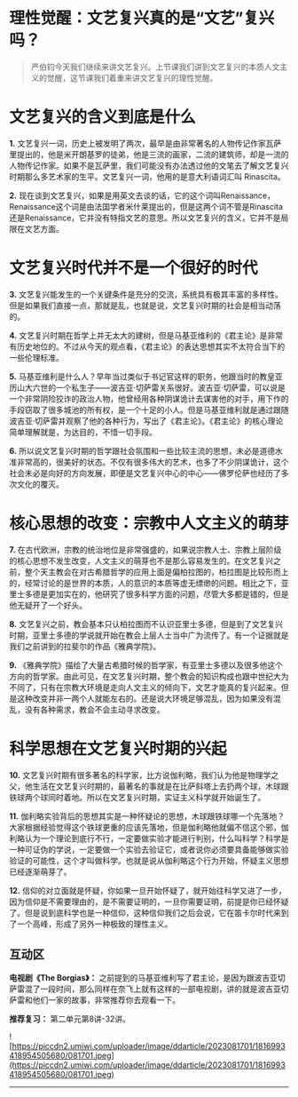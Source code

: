 # 理性觉醒：文艺复兴真的是“文艺”复兴吗？

> 严伯钧今天我们继续来讲文艺复兴。上节课我们讲到文艺复兴的本质人文主义的觉醒，这节课我们着重来讲文艺复兴的理性觉醒。

# 文艺复兴的含义到底是什么

 **1.** 文艺复兴一词，历史上被发明了两次，最早是由非常著名的人物传记作家瓦萨里提出的，他是米开朗基罗的徒弟，他是三流的画家，二流的建筑师，却是一流的人物传记作家。如果不是瓦萨里，我们可能没有办法透过他的文笔去了解文艺复兴时期那么多艺术家的生平。文艺复兴一词，他用的是意大利语词汇叫 Rinascita。

 **2.** 现在谈到文艺复兴，如果是用英文去谈的话，它的这个词叫Renaissance，Renaissance这个词是由法国学者米什莱提出的，但是这两个词不管是Rinascita还是Renaissance，它并没有特指文艺的意思。所以文艺复兴的含义，它并不是局限在文艺方面。

# 文艺复兴时代并不是一个很好的时代

 **3.** 文艺复兴能发生的一个关键条件是充分的交流，系统具有极其丰富的多样性。但是如果我们直接一点，那就是乱，也就是说，文艺复兴时期的社会是相当动荡的。

 **4.** 文艺复兴时期在哲学上并无太大的建树，但是马基亚维利的《君主论》是非常有历史地位的。不过从今天的观点看，《君主论》的表达思想其实不太符合当下的一些伦理标准。

 **5.** 马基亚维利是什么人？早年当过类似于书记官这样的职务，他跟当时的教皇亚历山大六世的一个私生子——波吉亚·切萨雷关系很好。波吉亚·切萨雷，可以说是一个非常阴险狡诈的政治人物，他曾经用各种阴谋诡计去谋害他的对手，用下作的手段窃取了很多城池的所有权，是一个十足的小人。但是马基亚维利就是通过跟随波吉亚·切萨雷并观察了他的各种行为，写出了《君主论》。《君主论》的核心理论简单理解就是，为达目的，不惜一切手段。

 **6.** 所以说文艺复兴时期的哲学跟社会氛围和一些比较主流的思想，未必是道德水准非常高的，很美好的状态。不仅有很多伟大的艺术，也多了不少阴谋诡计，这个社会未必是向好的方向发展，即便是文艺复兴中心的中心——佛罗伦萨也经历了多次文化的覆灭。

# 核心思想的改变：宗教中人文主义的萌芽

 **7.** 在古代欧洲，宗教的统治地位是非常强盛的，如果说宗教人士、宗教上层阶级的核心思想不发生改变，人文主义的萌芽也不是那么容易发生的。在文艺复兴之前，整个天主教会在对古希腊哲学的应用上面是偏柏拉图的，柏拉图是比较形而上的，经常讨论的是世界的本质，人的意识的本质等虚无缥缈的问题。相比之下，亚里士多德是更加实在的，他研究了很多科学方面的问题，尽管大多都是错的，但是他无疑开了一个好头。

 **8.** 文艺复兴之前，教会基本只认柏拉图而不认识亚里士多德，但是到了文艺复兴时期，亚里士多德的学说就开始在教会上层人士当中广为流传了。有一个证据就是我们之前讲到的拉斐尔的作品《雅典学院》。

 **9.** 《雅典学院》描绘了大量古希腊时候的哲学家，有亚里士多德以及很多他这个方向的哲学家。由此可见，在文艺复兴时期，整个教会的知识构成也跟中世纪大为不同了，只有在宗教大环境是走向人文主义的倾向下，文艺才能真的复兴起来。但是这种改变并非一两个人就能左右的。还是说大环境足够混乱，因为如果没有混乱，没有各种需求，教会不会主动寻求改变。

# 科学思想在文艺复兴时期的兴起

 **10.** 文艺复兴时期有很多著名的科学家，比方说伽利略，我们认为他是物理学之父，他生活在文艺复兴时期的，最著名的事就是在比萨斜塔上去扔两个球，木球跟铁球两个球同时着地。所以在文艺复兴时期，实证主义科学就开始诞生了。

 **11.** 伽利略实验背后的思想其实是一种怀疑论的思想，木球跟铁球哪一个先落地？大家根据经验觉得这个铁球更重的应该先落地，但是伽利略他就偏不信这个邪，伽利略认为一个理论到底行不行，一定要做实验才能进行判别，什么叫科学？科学是一种可证伪的学说，一定要做一个实验去验证它，或者说你必须要具备能够做实验验证的可能性，这个才叫做科学。也就是说从伽利略这个行为开始，怀疑主义思想已经逐渐萌芽了。

 **12.** 信仰的对立面就是怀疑，你如果一旦开始怀疑了，就开始往科学又进了一步，因为信仰是不需要理由的，是不需要证明的，一旦你需要证明，前提是你已经怀疑了。但是说到底科学也是一种信仰，这种信仰我们之后会说，它在笛卡尔时代来到了一个高峰，形成了另外一种极致的理性主义。

## 互动区

 **电视剧《The Borgias》：** 之前提到的马基亚维利写了君主论，是因为跟波吉亚切萨雷混了一段时间，那么同样在奈飞上就有这样的一部电视剧，讲的就是波吉亚切萨雷和他们一家的故事，非常推荐你去观看一下。

 **推荐复习：** 第二单元第8讲-32讲。

![https://piccdn2.umiwi.com/uploader/image/ddarticle/2023081701/1816993418954505680/081701.jpeg](https://piccdn2.umiwi.com/uploader/image/ddarticle/2023081701/1816993418954505680/081701.jpeg)

---
